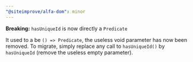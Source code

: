 ```yaml
---
"@siteimprove/alfa-dom": minor
---
```


**Breaking:** `hasUniqueId` is now directly a `Predicate`

It used to a be `() => Predicate`, the useless void parameter has now been removed. To migrate, simply replace any call to `hasUniqueId()` by `hasUniqueId` (remove the useless empty parameter).
